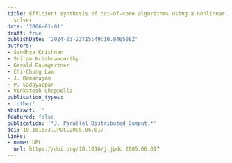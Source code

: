 ```yaml
---
title: Efficient synthesis of out-of-core algorithms using a nonlinear optimization
  solver
date: '2006-01-01'
draft: true
publishDate: '2024-03-23T15:49:10.046506Z'
authors:
- Sandhya Krishnan
- Sriram Krishnamoorthy
- Gerald Baumgartner
- Chi-Chung Lam
- J. Ramanujam
- P. Sadayappan
- Venkatesh Choppella
publication_types:
- 'other'
abstract: ''
featured: false
publication: '*J. Parallel Distributed Comput.*'
doi: 10.1016/J.JPDC.2005.06.017
links:
- name: URL
  url: https://doi.org/10.1016/j.jpdc.2005.06.017
---
```


